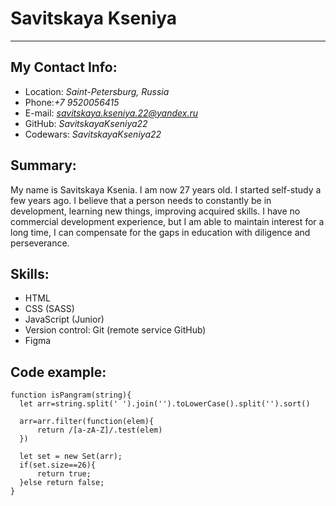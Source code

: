 # Savitskaya Kseniya
___
## My Contact Info:
   + Location: *Saint-Petersburg, Russia*
   + Phone:*+7 9520056415*
   + E-mail: *savitskaya.kseniya.22@yandex.ru*
   + GitHub: *SavitskayaKseniya22*
   + Codewars: *SavitskayaKseniya22* 
 
## Summary:
My name is Savitskaya Ksenia. I am now 27 years old. I started self-study a few years ago. I believe that a person needs to constantly be in development, learning new things, improving acquired skills. I have no commercial development experience, but I am able to maintain interest for a long time, I can compensate for the gaps in education with diligence and perseverance. 

## Skills:
+ HTML
+ CSS (SASS)
+ JavaScript (Junior)
+ Version control: Git (remote service GitHub)
+ Figma

## Code example:
```
function isPangram(string){
  let arr=string.split(' ').join('').toLowerCase().split('').sort()
  
  arr=arr.filter(function(elem){
      return /[a-zA-Z]/.test(elem)
  })
  
  let set = new Set(arr);
  if(set.size==26){
      return true;
  }else return false;
} 
```

